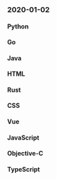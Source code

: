 ### 2020-01-02

#### Python

#### Go

#### Java

#### HTML

#### Rust

#### CSS

#### Vue

#### JavaScript

#### Objective-C

#### TypeScript
